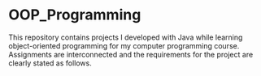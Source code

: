 # OOP_Programming
This repository contains projects I developed with Java while learning object-oriented programming for my computer programming course. Assignments are interconnected and the requirements for the project are clearly stated as follows.
